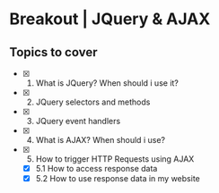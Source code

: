 # Breakout | JQuery & AJAX

## Topics to cover

- [x] 1. What is JQuery? When should i use it?
- [x] 2. JQuery selectors and methods
- [x] 3. JQuery event handlers

- [x] 4. What is AJAX? When should i use?
- [x] 5. How to trigger HTTP Requests using AJAX
  - [x] 5.1 How to access response data
  - [x] 5.2 How to use response data in my website